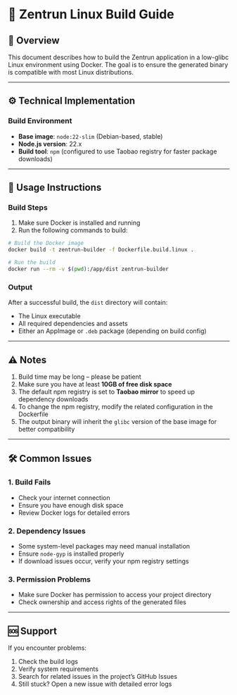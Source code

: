 # 🐧 Zentrun Linux Build Guide

## 🧩 Overview

This document describes how to build the Zentrun application in a low-glibc Linux environment using Docker. The goal is to ensure the generated binary is compatible with most Linux distributions.

---

## ⚙️ Technical Implementation

### Build Environment

- **Base image**: `node:22-slim` (Debian-based, stable)
- **Node.js version**: 22.x
- **Build tool**: `npm` (configured to use Taobao registry for faster package downloads)

---

## 🚀 Usage Instructions

### Build Steps

1. Make sure Docker is installed and running
2. Run the following commands to build:

```bash
# Build the Docker image
docker build -t zentrun-builder -f Dockerfile.build.linux .

# Run the build
docker run --rm -v $(pwd):/app/dist zentrun-builder
```

### Output

After a successful build, the `dist` directory will contain:

- The Linux executable
- All required dependencies and assets
- Either an AppImage or `.deb` package (depending on build config)

---

## ⚠️ Notes

1. Build time may be long – please be patient
2. Make sure you have at least **10GB of free disk space**
3. The default npm registry is set to **Taobao mirror** to speed up dependency downloads
4. To change the npm registry, modify the related configuration in the Dockerfile
5. The output binary will inherit the `glibc` version of the base image for better compatibility

---

## 🛠 Common Issues

### 1. **Build Fails**
- Check your internet connection
- Ensure you have enough disk space
- Review Docker logs for detailed errors

### 2. **Dependency Issues**
- Some system-level packages may need manual installation
- Ensure `node-gyp` is installed properly
- If download issues occur, verify your npm registry settings

### 3. **Permission Problems**
- Make sure Docker has permission to access your project directory
- Check ownership and access rights of the generated files

---

## 🆘 Support

If you encounter problems:

1. Check the build logs
2. Verify system requirements
3. Search for related issues in the project’s GitHub Issues
4. Still stuck? Open a new issue with detailed error logs
